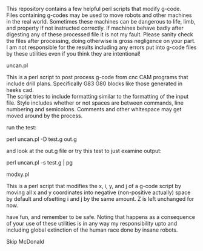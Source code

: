 This repository contains a few helpful perl scripts that modify g-code.  
Files containing g-codes may be used to move robots and other machines in the real world.
Sometimes these machines can be dangerous to life, limb, and property if not instructed correctly.
If machines behave badly after digesting any of these processed file it is not my fault.
Please sanity check the files after processing, doing otherwise is gross negligence on your part.
I am not responsible for the results including any errors put into g-code files by these utilities even if you think they are intentional!      


uncan.pl

This is a perl script to post process g-code from cnc CAM programs that include drill plans. Specifically G83 G80 blocks like those generated in heeks cad.   
The script tries to include formatting similar to the formatting of the input file.  Style includes whether or not spaces are between commands, line numbering and semicolons.   Comments and other whitespace may get moved around by the process.

run the test:

perl uncan.pl -D test.g out.g

and look at the out.g file or try this test to just examine output:

perl uncan.pl -s test.g | pg


modxy.pl

This is a perl script that modifies the x, i, y, and j of a g-code script by moving all x and y coordinates into negative (non-positive actually) space by default and ofsetting i and j by the same amount.  Z is left unchanged for now.



have fun, and remember to be safe.
Noting that happens as a consequence of your use of these utilities is in any way my responsibility upto and including global extinction of the human race done by insane robots.


Skip McDonald
